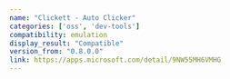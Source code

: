 ```yaml
---
name: "Clickett - Auto Clicker"
categories: ['oss', 'dev-tools']
compatibility: emulation
display_result: "Compatible"
version_from: "0.8.0.0"
link: https://apps.microsoft.com/detail/9NW55MH6VMHG
---
```


